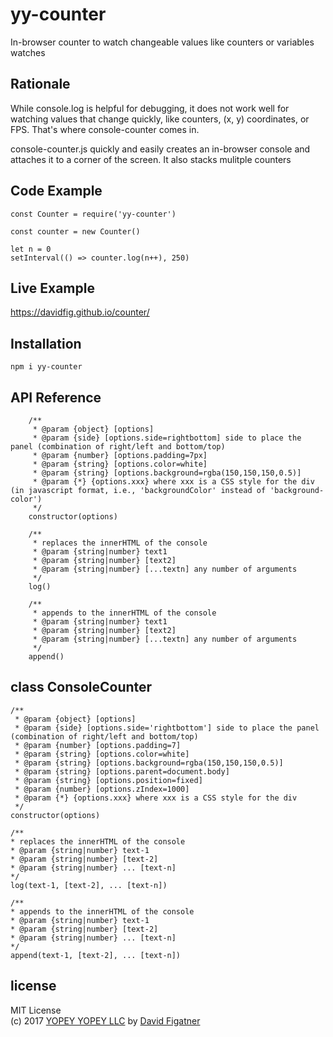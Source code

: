 # yy-counter
In-browser counter to watch changeable values like counters or variables watches

## Rationale
While console.log is helpful for debugging, it does not work well for watching values that change quickly, like counters, (x, y) coordinates, or FPS. That's where console-counter comes in. 

console-counter.js quickly and easily creates an in-browser console and attaches it to a corner of the screen. It also stacks mulitple counters

## Code Example

    const Counter = require('yy-counter')

    const counter = new Counter()

    let n = 0
    setInterval(() => counter.log(n++), 250)

## Live Example
https://davidfig.github.io/counter/

## Installation

    npm i yy-counter

## API Reference
```
    /**
     * @param {object} [options]
     * @param {side} [options.side=rightbottom] side to place the panel (combination of right/left and bottom/top)
     * @param {number} [options.padding=7px]
     * @param {string} [options.color=white]
     * @param {string} [options.background=rgba(150,150,150,0.5)]
     * @param {*} {options.xxx} where xxx is a CSS style for the div (in javascript format, i.e., 'backgroundColor' instead of 'background-color')
     */
    constructor(options)

    /**
     * replaces the innerHTML of the console
     * @param {string|number} text1
     * @param {string|number} [text2]
     * @param {string|number} [...textn] any number of arguments
     */
    log()

    /**
     * appends to the innerHTML of the console
     * @param {string|number} text1
     * @param {string|number} [text2]
     * @param {string|number} [...textn] any number of arguments
     */
    append()
```
## class ConsoleCounter
    /**
     * @param {object} [options]
     * @param {side} [options.side='rightbottom'] side to place the panel (combination of right/left and bottom/top)
     * @param {number} [options.padding=7]
     * @param {string} [options.color=white]
     * @param {string} [options.background=rgba(150,150,150,0.5)]
     * @param {string} [options.parent=document.body]
     * @param {string} [options.position=fixed]
     * @param {number} [options.zIndex=1000]
     * @param {*} {options.xxx} where xxx is a CSS style for the div
     */
    constructor(options)

    /**
    * replaces the innerHTML of the console
    * @param {string|number} text-1
    * @param {string|number} [text-2]
    * @param {string|number} ... [text-n]
    */
    log(text-1, [text-2], ... [text-n])
    
    /**
    * appends to the innerHTML of the console
    * @param {string|number} text-1
    * @param {string|number} [text-2]
    * @param {string|number} ... [text-n]
    */
    append(text-1, [text-2], ... [text-n])
    
## license  
MIT License  
(c) 2017 [YOPEY YOPEY LLC](https://yopeyopey.com/) by [David Figatner](https://twitter.com/yopey_yopey/)
